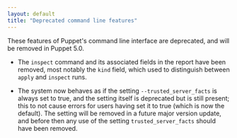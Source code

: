 ```yaml
---
layout: default
title: "Deprecated command line features"
---
```



These features of Puppet's command line interface are deprecated, and will be removed in Puppet 5.0.

* The `inspect` command and its associated fields in the report have been removed, most notably the `kind` field, which used to distinguish between `apply` and `inspect` runs.

* The system now behaves as if the setting `--trusted_server_facts` is always set to true, and the setting itself is deprecated but is still present; this to not cause errors for users having set it to true (which is now the default). The setting will be removed in a future major version update, and before then any use of the setting `trusted_server_facts` should have been removed.